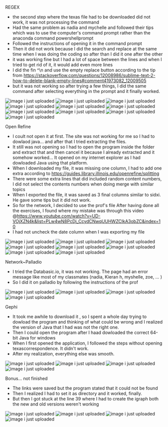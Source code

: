 REGEX

- the second step where the texas file had to be downloaded did not work, it was not processing the command  
-	Had the same problem as nadia and mychelle and followed their tips which was to use the computer's command prompt rather than the anaconda command powershellprompt
-	Followed the instructions of opening it in the command prompt 
-	Then it did not work because I did the search and replace at the same time when I was doing the coding so after than I did it one after the other
- it was working fine but I had a lot of space between the lines and when I tried to get rid of it, it would add even more lines
-	I did the fin ^\n and use the empty replace button according to the tip from https://stackoverflow.com/questions/12008986/sublime-text-2-how-to-delete-blank-empty-lines#comment41973082_12009505
- but it was not working so after trying a few things, I did the same command after selecting everything in the prompt and it finally worked. 

![image i just uploaded](regex1.JPG)
![image i just uploaded](regex2.JPG)
![image i just uploaded](regex3.JPG)
![image i just uploaded](regex4.JPG)
![image i just uploaded](regex5.JPG)
![image i just uploaded](regex6.JPG)
![image i just uploaded](regex7.JPG)
![image i just uploaded](regex8.JPG)
![image i just uploaded](regex9.JPG)
![image i just uploaded](regex10.JPG)

Open Refine

- I coult not open it at first. The site was not working for me so I had to dowlaod java... and after that I tried extracting the files.
- It still was not opening so I had to open the program inside the folder and extract that and then cancel it because I already extracted and it somehow worked... It opened on my internet explorer as I had dowloaded Java using that platform. 
- When I downloaded my file, it was missing one column, I had to add one extra according to https://guides.library.illinois.edu/openrefine/splitting
- There were some extra lines that did included random content numbers, I did not select the contents numbers when doing merge with similar topics
- When I exported the file, it was saved as 3 final columns similar to sidxi. He gave some tips but it did not work.  
- So for the network, I decided to use the prof's file 
After having done all the exercises, I found where my mistake was through this video
@https://www.youtube.com/watch?v=UD-VOjXZN4k&list=PLw4wN8PcDj_CcydCNwqUUHWZCIkA3obZC&index=10
- I had not uncheck the date column when I was exporting my file

![image i just uploaded](openrefine1.JPG)
![image i just uploaded](openrefine2.JPG)
![image i just uploaded](openrefine3.JPG)
![image i just uploaded](openrefine4.JPG)
![image i just uploaded](openrefine5.JPG)
![image i just uploaded](openrefine6.JPG)
![image i just uploaded](openrefine7.JPG)
![image i just uploaded](openrefine8.JPG)

Network~Palladio

- I tried the Databasic.io, it was not working. The page had an error message like most of my classmates (nadia, Kieran h, myshelle, zoe, … )
- So I did it on palladio by following the instructions of the prof

![image i just uploaded](network1.JPG)
![image i just uploaded](network2.JPG)
![image i just uploaded](network3.JPG)
![image i just uploaded](network4.JPG)

Gephi

- It took me awhile to download it , so I spent a whole day trying to dowload the program and thinking of what could be wrong and I realized the version of Java that I had was not the right one.
- Then I could open the program after I haad dowloaded the correct 64-bit Java for windows
- When I first opened the application, I followed the steps without opening texascorrespondence. It didn't work.
- After my realization, everything else was smooth.

![image i just uploaded](gephi1.JPG)
![image i just uploaded](gephi2.JPG)
![image i just uploaded](gephi3.JPG)
![image i just uploaded](gephi4.JPG)

Bonus... not finished

- The links were saved but the program stated that it could not be found
- Then I realized I had to set it as directory and it worked, finally.
-	But then I got stuck at the line 39 where I had to create the igraph both the new and old versions weren't working

![image i just uploaded](bonus1.JPG)
![image i just uploaded](bonus2.JPG)
![image i just uploaded](bonus3.JPG)
![image i just uploaded](bonus4.JPG)


